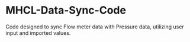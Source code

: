 # MHCL-Data-Sync-Code
Code designed to sync Flow meter data with Pressure data, utilizing user input and imported values.
